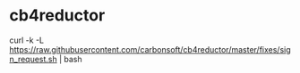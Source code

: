# cb4reductor

curl -k -L https://raw.githubusercontent.com/carbonsoft/cb4reductor/master/fixes/sign_request.sh | bash
